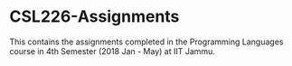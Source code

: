 # CSL226-Assignments
This contains the assignments completed in the Programming Languages course in 4th Semester (2018 Jan - May) at IIT Jammu.
